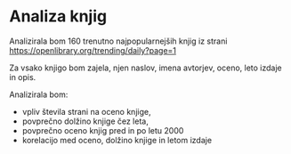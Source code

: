 # Analiza knjig
Analizirala bom 160 trenutno najpopularnejših knjig iz strani https://openlibrary.org/trending/daily?page=1

Za vsako knjigo bom zajela, njen naslov, imena avtorjev, oceno, leto izdaje in opis.

Analizirala bom:
- vpliv števila strani na oceno knjige,
- povprečno dolžino knjige čez leta,
- povprečno oceno knjig pred in po letu 2000
- korelacijo med oceno, dolžino knjige in letom izdaje
